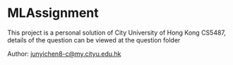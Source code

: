 # MLAssignment
This project is a personal solution of City University of Hong Kong CS5487, details of the question can be viewed at the question folder

Author: junyichen8-c@my.cityu.edu.hk

